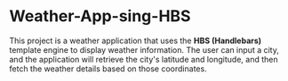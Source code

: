 # Weather-App-sing-HBS
This project is a weather application that uses the **HBS (Handlebars)** template engine to display weather information. The user can input a city, and the application will retrieve the city's latitude and longitude, and then fetch the weather details based on those coordinates.
